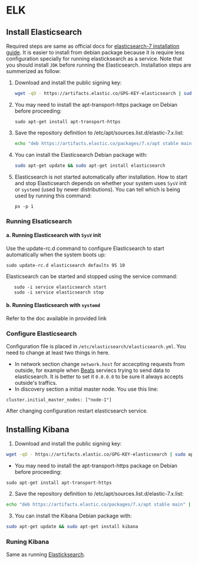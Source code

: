 # ELK

## Install Elasticsearch
Required steps are same as official docs for  [elasticsearch-7 installation guide](https://www.elastic.co/guide/en/elasticsearch/reference/7.1/deb.html).
It is easier to install from debian package because it is require less configuration
specially for running elasticksearch as a service. 
Note that you should install `JDK` before running the Elasticsearch.
Installation steps are summerized as follow:

1. Download and install the public signing key:
   
    ``` sh
    wget -qO - https://artifacts.elastic.co/GPG-KEY-elasticsearch | sudo apt-key add -
    ```
2. You may need to install the apt-transport-https package on Debian before proceeding:

    ```
    sudo apt-get install apt-transport-https
    ``` 
3. Save the repository definition to /etc/apt/sources.list.d/elastic-7.x.list:
    
    ```sh
    echo "deb https://artifacts.elastic.co/packages/7.x/apt stable main" | sudo tee -a /etc/apt/sources.list.d/elastic-7.x.list
    ```
4. You can install the Elasticsearch Debian package with:

    ``` sh
    sudo apt-get update && sudo apt-get install elasticsearch
    ```

5. Elasticsearch is not started automatically after installation. How to start and stop Elasticsearch depends on whether your system uses `SysV` init or `systemd` (used by newer distributions). You can tell which is being used by running this command:
    ```
    ps -p 1
    ```
### Running Elsaticsearch <a name="runelastic"></a>
#### a. Running Elasticsearch with `SysV` init 
Use the update-rc.d command to configure Elasticsearch to start automatically when the system boots up:
 
 
	sudo update-rc.d elasticsearch defaults 95 10
 
   Elasticsearch can be started and stopped using the service command:

	   sudo -i service elasticsearch start
	   sudo -i service elasticsearch stop

#### b. Running Elasticsearch with `systemd`
Refer to the doc available in provided link 

### Configure Elasticsearch
Configuration file is placed in `/etc/elasticsearch/elasticsearch.yml`. You need to change at least two things in here. 
* In network section change `network.host` for accecpting requests from outside, for    example when [Beats](https://www.elastic.co/products/beats) serviecs trying to       send data to elasticsearch. It is better to set it `0.0.0.0` to be sure it always    accepts outside's traffics. 
* In discovery section a initial master node. You use this line:                     

``` 
cluster.initial_master_nodes: ["node-1"] 
```

After changing configuration restart elasticsearch service.

## Installing Kibana
1. Download and install the public signing key:

```sh
wget -qO - https://artifacts.elastic.co/GPG-KEY-elasticsearch | sudo apt-key add -
```
* You may need to install the apt-transport-https package on Debian before proceeding:

```
sudo apt-get install apt-transport-https
```
2. Save the repository definition to /etc/apt/sources.list.d/elastic-7.x.list:

``` sh
echo "deb https://artifacts.elastic.co/packages/7.x/apt stable main" | sudo tee -a /etc/apt/sources.list.d/elastic-7.x.list
```
 3. You can install the Kibana Debian package with:

````sh
sudo apt-get update && sudo apt-get install kibana
````
### Runing Kibana
Same as running [Elasticksearch](#runelastic). 




